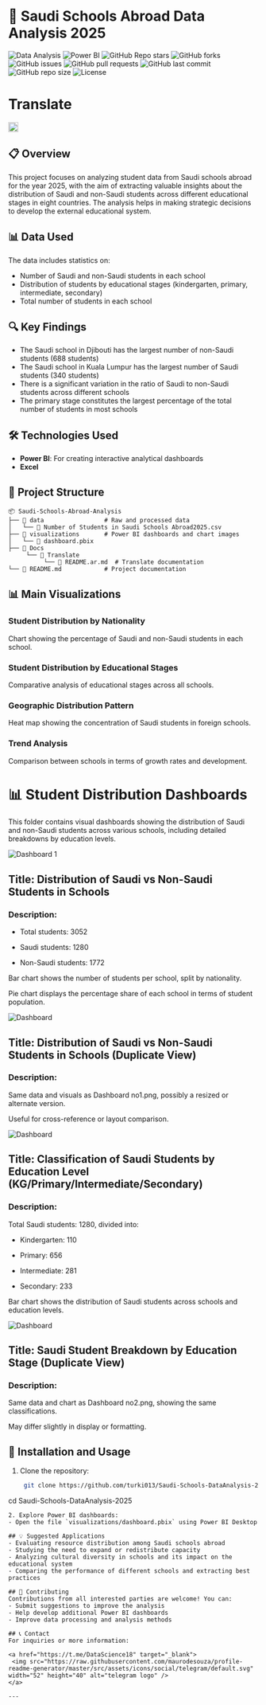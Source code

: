# 🏫 Saudi Schools Abroad Data Analysis 2025

![Data Analysis](https://img.shields.io/badge/Data_Analysis-📊-brightgreen?style=flat-square)
![Power BI](https://img.shields.io/badge/PowerBI-⚡-yellow?style=flat-square&logo=powerbi)
![GitHub Repo stars](https://img.shields.io/github/stars/turki013/Saudi-Schools-DataAnalysis-2025?style=social)
![GitHub forks](https://img.shields.io/github/forks/turki013/Saudi-Schools-DataAnalysis-2025?style=social)
![GitHub issues](https://img.shields.io/github/issues/turki013/Saudi-Schools-DataAnalysis-2025)
![GitHub pull requests](https://img.shields.io/github/issues-pr/turki013/Saudi-Schools-DataAnalysis-2025)
![GitHub last commit](https://img.shields.io/github/last-commit/turki013/Saudi-Schools-DataAnalysis-2025)
![GitHub repo size](https://img.shields.io/github/repo-size/turki013/Saudi-Schools-DataAnalysis-2025)
![License](https://img.shields.io/github/license/turki013/Saudi-Schools-DataAnalysis-2025)


# **Translate**
[<img src="https://flagcdn.com/w40/sa.png" height="20"/>](Docs/Translate/README.ar.md)




## 📋 Overview
This project focuses on analyzing student data from Saudi schools abroad for the year 2025, with the aim of extracting valuable insights about the distribution of Saudi and non-Saudi students across different educational stages in eight countries. The analysis helps in making strategic decisions to develop the external educational system.

## 📊 Data Used
The data includes statistics on:
- Number of Saudi and non-Saudi students in each school
- Distribution of students by educational stages (kindergarten, primary, intermediate, secondary)
- Total number of students in each school

## 🔍 Key Findings
- The Saudi school in Djibouti has the largest number of non-Saudi students (688 students)
- The Saudi school in Kuala Lumpur has the largest number of Saudi students (340 students)
- There is a significant variation in the ratio of Saudi to non-Saudi students across different schools
- The primary stage constitutes the largest percentage of the total number of students in most schools

## 🛠️ Technologies Used
- **Power BI**: For creating interactive analytical dashboards
- **Excel**

## 📂 Project Structure
```
📦 Saudi-Schools-Abroad-Analysis
├── 📁 data                 # Raw and processed data
│   └── 📄 Number of Students in Saudi Schools Abroad2025.csv
├── 📁 visualizations       # Power BI dashboards and chart images
│   └── 📄 dashboard.pbix
├── 📁 Docs
     └── 📁 Translate
          └── 📄 README.ar.md  # Translate documentation
└── 📄 README.md            # Project documentation
```

## 📊 Main Visualizations

### Student Distribution by Nationality
Chart showing the percentage of Saudi and non-Saudi students in each school.

### Student Distribution by Educational Stages
Comparative analysis of educational stages across all schools.

### Geographic Distribution Pattern
Heat map showing the concentration of Saudi students in foreign schools.

### Trend Analysis
Comparison between schools in terms of growth rates and development.

# 📊 Student Distribution Dashboards

This folder contains visual dashboards showing the distribution of Saudi and non-Saudi students across various schools, including detailed breakdowns by education levels.

![Dashboard 1](assets/Dashboard_img/Dashboard_no1.png)

## Title: Distribution of Saudi vs Non-Saudi Students in Schools

### Description:

- Total students: 3052

- Saudi students: 1280

- Non-Saudi students: 1772

Bar chart shows the number of students per school, split by nationality.

Pie chart displays the percentage share of each school in terms of student population.

![Dashboard](assets/Dashboard_img/Dashboard_no3.png)

## Title: Distribution of Saudi vs Non-Saudi Students in Schools (Duplicate View)

### Description:

Same data and visuals as Dashboard no1.png, possibly a resized or alternate version.

Useful for cross-reference or layout comparison.

![Dashboard](assets/Dashboard_img/Dashboard_no2.png)

## Title: Classification of Saudi Students by Education Level (KG/Primary/Intermediate/Secondary)

### Description:

Total Saudi students: 1280, divided into:

- Kindergarten: 110

- Primary: 656

- Intermediate: 281

- Secondary: 233

Bar chart shows the distribution of Saudi students across schools and education levels.

![Dashboard](assets/Dashboard_img/Dashboard_no4.png)

## Title: Saudi Student Breakdown by Education Stage (Duplicate View)

### Description:

Same data and chart as Dashboard no2.png, showing the same classifications.

May differ slightly in display or formatting.


## 🚀 Installation and Usage
1. Clone the repository:
   ```bash
    git clone https://github.com/turki013/Saudi-Schools-DataAnalysis-2025.git
cd Saudi-Schools-DataAnalysis-2025
   ```
2. Explore Power BI dashboards:
   - Open the file `visualizations/dashboard.pbix` using Power BI Desktop

## 💡 Suggested Applications
- Evaluating resource distribution among Saudi schools abroad
- Studying the need to expand or redistribute capacity
- Analyzing cultural diversity in schools and its impact on the educational system
- Comparing the performance of different schools and extracting best practices

## 👥 Contributing
Contributions from all interested parties are welcome! You can:
- Submit suggestions to improve the analysis
- Help develop additional Power BI dashboards
- Improve data processing and analysis methods

## 📞 Contact
For inquiries or more information:

<a href="https://t.me/DataScience18" target="_blank">
    <img src="https://raw.githubusercontent.com/maurodesouza/profile-readme-generator/master/src/assets/icons/social/telegram/default.svg" width="52" height="40" alt="telegram logo" />
  </a>

---

